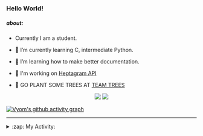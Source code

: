 ### Hello World!

##### about:
- Currently I am a student.
- 🌱 I’m currently learning C, intermediate Python.
- 🌱 I’m learning how to make better documentation.
- 🌱 I'm working on [Heptagram API](https://github.com/Heptagram-Bot/api)

- 🌱 GO PLANT SOME TREES AT [TEAM TREES](https://teamtrees.org/)

<p align="center">
  <a href="https://twitter.com/Vyvy_viM"><img target="_blank" src="https://img.shields.io/badge/twitter%20@Vyvy_viM-0D95E8?style=for-the-badge&logo=twitter&logoColor=white"/></a> 
  <a href="https://vyvy-vi.github.io/portfolio"><img target="_blank" src="https://img.shields.io/badge/-I_love_open_source-green?style=for-the-badge&logo=github&logoColor=black"/></a> 
</p>

[![Vyom's github activity graph](https://activity-graph.herokuapp.com/graph?username=Vyvy-vi)](https://github.com/ashutosh00710/github-readme-activity-graph)

---
<details>
  <summary>:zap: My Activity:</summary>
  
<!--START_SECTION:waka-->
**I'm a Night 🦉** 

```text
🌞 Morning    38 commits     █░░░░░░░░░░░░░░░░░░░░░░░░   6.18% 
🌆 Daytime    134 commits    █████░░░░░░░░░░░░░░░░░░░░   21.79% 
🌃 Evening    223 commits    █████████░░░░░░░░░░░░░░░░   36.26% 
🌙 Night      220 commits    █████████░░░░░░░░░░░░░░░░   35.77%

```
📅 **I'm Most Productive on Sunday** 

```text
Monday       63 commits     ██░░░░░░░░░░░░░░░░░░░░░░░   10.24% 
Tuesday      83 commits     ███░░░░░░░░░░░░░░░░░░░░░░   13.5% 
Wednesday    85 commits     ███░░░░░░░░░░░░░░░░░░░░░░   13.82% 
Thursday     77 commits     ███░░░░░░░░░░░░░░░░░░░░░░   12.52% 
Friday       53 commits     ██░░░░░░░░░░░░░░░░░░░░░░░   8.62% 
Saturday     90 commits     ███░░░░░░░░░░░░░░░░░░░░░░   14.63% 
Sunday       164 commits    ██████░░░░░░░░░░░░░░░░░░░   26.67%

```


📊 **This Week I Spent My Time On** 

```text
🔥 Editors: 
Vim                      9 hrs 18 mins       █████████████████████████   100.0%

🐱‍💻 Projects: 
api                      3 hrs 44 mins       ██████████░░░░░░░░░░░░░░░   40.15% 
TEC-welcome-bot          2 hrs 8 mins        █████░░░░░░░░░░░░░░░░░░░░   23.0% 
appwrite-community       1 hr 37 mins        ████░░░░░░░░░░░░░░░░░░░░░   17.48% 
Call-Reminders-template  33 mins             █░░░░░░░░░░░░░░░░░░░░░░░░   6.04% 
TEC-Discord-Automation   25 mins             █░░░░░░░░░░░░░░░░░░░░░░░░   4.49%

```


 Last Updated on 08/10/2021
<!--END_SECTION:waka-->
</details>
